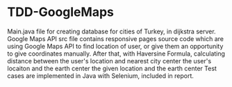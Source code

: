 # TDD-GoogleMaps
Main.java file for creating database for cities of Turkey, in dijkstra server.
Google Maps API src file contains 
responsive pages source code which are using Google Maps API to find location of user, 
or give them an opportunity to give coordinates manually. 
After that, with Haversine Formula, calculating distance between
the user's location and nearest city center
the user's locaiton and the earth center
the given location and the earth center
Test cases are implemented in Java with Selenium, included in report.
